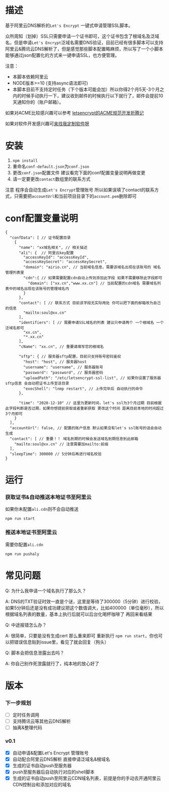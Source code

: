 # 描述

基于阿里云DNS解析的`Let's Encrypt` 一键式申请管理SSL脚本。

众所周知（划掉）SSL只需要申请一个证书即可，这个证书包含了根域名及泛域名，但是申请`Let's Encrypt`泛域名需要DNS验证，目前已经有很多脚本可以支持阿里云&腾讯云DNS解析了，但是感觉那些脚本配置略麻烦，所以写了一个小脚本能够通过json配置化的方式来一键申请SSL，也方便管理。

注意：
- 本脚本依赖阿里云
- NODE版本>=10 (支持async语法即可)
- 本脚本目前不支持定时任务（下个版本可能会加）所以你得2个月5天-3个月之内的时候手动执行一下，建议收到邮件的时候执行以下就行了，邮件会提前10天通知你的（账户邮箱）。


如果对ACME比较感兴趣可以参考 [letsencrypt的ACME规范开发折腾记](https://zhuanlan.zhihu.com/p/73981808)

如果对软件开发感兴趣可[来找我定制软件呀](https://www.airio.cn/)

# 安装

1. ```npm install```
2. 重命名`conf-default.json`为`conf.json`
3. 更改`conf.json`配置文件 建议看完下面的conf配置变量说明再做变更
4. 请一定要更改`contact`数组里的联系方式


注意 
程序会自动生成`Let's Encrypt`管理账号 所以如果误填了contact的联系方式，只需要把`accountUrl`和当前项目目录下的`account.pem`删除即可

# conf配置变量说明

```
{
  "confData": [ // 证书配置目录
    {
      "name": "xx域名相关", // 相关描述
      "ali": {  // 阿里云key配置
        "accessKeyId": "accessKeyId",
        "accessKeySecret": "accessKeySecret",
        "domain": "airio.cn", // 当前域名信息，需要该域名出现在该账号的 域名管理列表里
        "cdn":{ // 如果需要配置cdn自动上传则添加此字段 如果不需要移除此字段即可
          "domain": ["xx.cn","www.xx.cn"] // 当前配置的cdn域名 需要域名列表中的域名出现在该账号的管理域名内
        }
      },
      "contact": [ // 联系方式 目前该字段无实际用处 你可以把下面的邮箱改为自己的信息
        "mailto:soul@xx.cn" 
      ],
      "identifiers": [ // 需要申请SSL域名的列表 建议只申请两个 一个根域名 一个泛域名即可
        "xx.cn",
        "*.xx.cn"
      ],
      "cName": "xx.cn", // 重要请填写您的根域名
      
      "sftp": { // 服务器sftp配置，目前只支持账号密码鉴权
        "host": "host", // 服务器host
        "username": "username", // 服务器账号
        "password": "password", // 服务器密码
        "uploadPath": "/etc/letsencrypt-ssl-list", // 如果你设置了服务器sftp信息 会自动把证书上传至该目录
        "execShell": "lnmp restart", // 上传完毕后 自动执行的命令
      },
      
      "time": "2020-12-10" // 这里为更新时间，let's ssl为3个月过期 目前根据此字段判断是否过期，如果你想提前获取或者重新获取 更改这个时间 距离目前本地的时间超过3个月即可
    }
  ],
  "accountUrl": false, // 配置的账户信息 默认如果没有let's ssl账号的话会自动生成
  "contact": [ // 重要！！ 域名到期的时候会发送域名到期信息到此邮箱
    "mailto:soul@xx.cn" // 注意需要加mailto:前缀
  ],
  "sleepTime": 300000 // 5分钟后再进行域名校验
}

```

# 运行

### 获取证书&自动推送本地证书至阿里云

如果你未配置`ali.cdn`则不会自动推送

```
npm run start
```

### 推送本地证书至阿里云
需要你配置`ali.cdn`

```
npm run pushaly
```


# 常见问题

Q: 为什么我申请一个域名执行了那么久？

A: DNS的TXT验证时效一直是个谜，这里是等待了300000（5分钟）进行校验，如果5分钟后还是没有成功建议把这个数值调大，比如400000（单位毫秒），所以根据域名列表的数量，基本上执行后就可以后台化喝杯咖啡了 再回来看结果

Q: 中途报错怎么办？

A: 很简单，只要是没有生成cert 那么重来即可 重新执行 `npm run start`，你也可以把错误信息贴到issue里，看见了就会回复（狗头）

Q: 脚本会把信息泄露出去吗？

A: 你自己别作死泄露就行了，纯本地的放心好了

# 版本

### 下一步规划

- [ ] 定时任务调用
- [ ] 支持腾讯云等其他云DNS解析
- [ ] 抽离&整理代码

### v0.1

- [x] 自动申请&配置Let's Encrypt 管理账号
- [x] 自动配合阿里云DNS解析 直接申请泛域名&根域名
- [x] 生成的证书自动push至服务器
- [x] push至服务器后自动执行对应的shell脚本
- [x] 生成的证书自动push至阿里云CDN域名列表，前提是你的手动去开通阿里云CDN控制台和添加对应的域名
